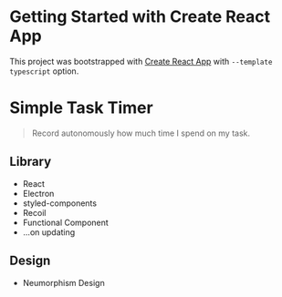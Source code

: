 # Getting Started with Create React App

This project was bootstrapped with [Create React App](https://github.com/facebook/create-react-app) with `--template typescript` option.

# Simple Task Timer
> Record autonomously how much time I spend on my task.


## Library
- React
- Electron
- styled-components
- Recoil
- Functional Component
- ...on updating

## Design
- Neumorphism Design